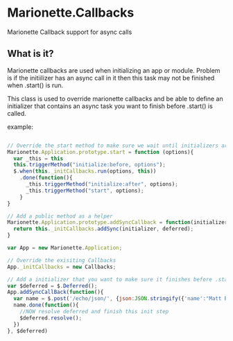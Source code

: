 Marionette.Callbacks
====================

Marionette Callback support for async calls

## What is it?

Marionette callbacks are used when initializing an app or module. Problem is if the initiilizer has an async call in it then this task may not be finished when .start() is run.

This class is used to override marionette callbacks and be able to define an initializer that contains an async task you want to finish before .start() is called.

example:

```javascript

// Override the start method to make sure we wait until initializers are done before starting
Marionette.Application.prototype.start = function (options){
  var _this = this
  this.triggerMethod("initialize:before, options");
  $.when(this._initCallbacks.run(options, this))
    .done(function(){
      _this.triggerMethod("initialize:after", options);
      _this.triggerMethod("start", options);
    }
}

// Add a public method as a helper
Marionette.Application.prototype.addSyncCallback = function(initializer, deferred) {
  return this._initCallbacks.addSync(initializer, deferred);
}

var App = new Marionette.Application;

// Override the exisiting Callbacks
App._initCallbacks = new Callbacks;

// Add a initializer that you want to make sure it finishes before .start()
var $deferred = $.Deferred();
App.addSyncCallBack(function(){
  var name = $.post('/echo/json/', {json:JSON.stringify({'name':"Matt Baker"})});
  name.done(function(){
    //NOW resolve deferred and finish this init step
    $deferred.resolve();
  })
}, $deferred)

```
